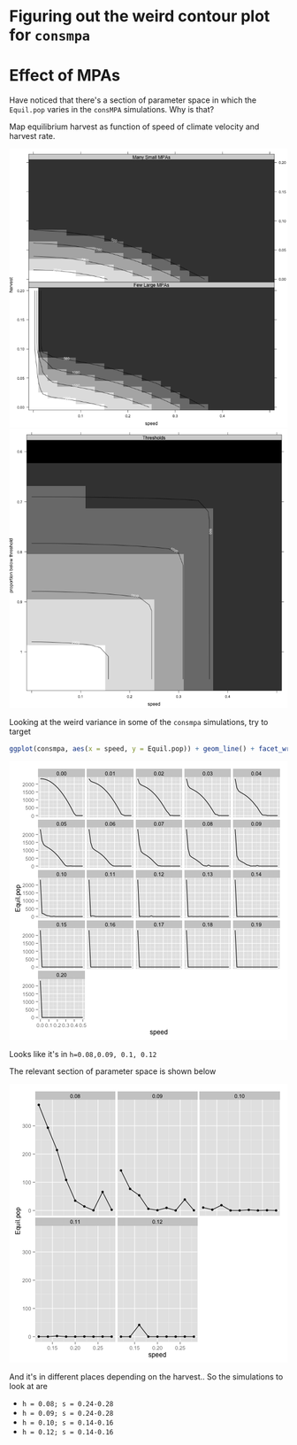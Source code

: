 # Figuring out the weird contour plot for `consmpa`

# Effect of MPAs



Have noticed that there's a section of parameter space in which the `Equil.pop` varies in the `consMPA` simulations. Why is that?



Map equilibrium harvest as function of speed of climate velocity and harvest rate.

![plot of chunk Compare_Management](figure/Compare_Management1.png) ![plot of chunk Compare_Management](figure/Compare_Management2.png) 


Looking at the weird variance in some of the `consmpa` simulations, try to target


```r
ggplot(consmpa, aes(x = speed, y = Equil.pop)) + geom_line() + facet_wrap(~harvest)
```

![plot of chunk unnamed-chunk-1](figure/unnamed-chunk-1.png) 


Looks like it's in `h=0.08,0.09, 0.1, 0.12`


The relevant section of parameter space is shown below

![plot of chunk sub](figure/sub.png) 

And it's in different places depending on the harvest.. So the simulations to look at are 

+ `h = 0.08; s = 0.24-0.28`
+ `h = 0.09; s = 0.24-0.28`
+ `h = 0.10; s = 0.14-0.16`
+ `h = 0.12; s = 0.14-0.16`

